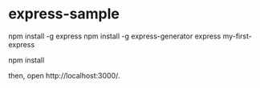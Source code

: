 # express-sample

npm install -g express
npm install -g express-generator
express my-first-express

npm install

then, open http://localhost:3000/. 